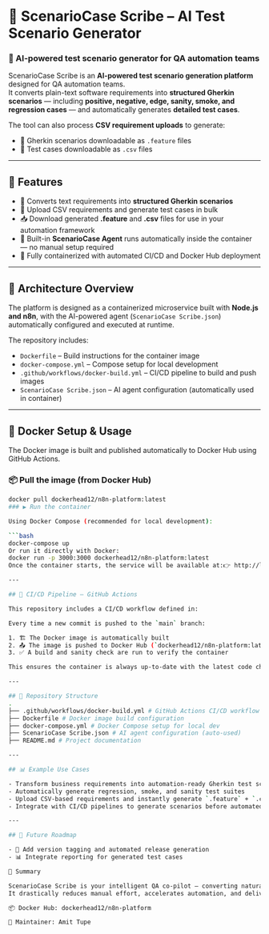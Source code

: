 # 🤖 ScenarioCase Scribe – AI Test Scenario Generator

### 🚀 AI-powered test scenario generator for QA automation teams

ScenarioCase Scribe is an **AI-powered test scenario generation platform** designed for QA automation teams.  
It converts plain-text software requirements into **structured Gherkin scenarios** — including **positive, negative, edge, sanity, smoke, and regression cases** — and automatically generates **detailed test cases**.

The tool can also process **CSV requirement uploads** to generate:
- 📜 Gherkin scenarios downloadable as `.feature` files  
- 🧪 Test cases downloadable as `.csv` files

---

## 🧠 Features

- 🔁 Converts text requirements into **structured Gherkin scenarios**  
- 📁 Upload CSV requirements and generate test cases in bulk  
- 📥 Download generated **.feature** and **.csv** files for use in your automation framework  
- 🤖 Built-in **ScenarioCase Agent** runs automatically inside the container — no manual setup required  
- 🐳 Fully containerized with automated CI/CD and Docker Hub deployment

---

## 🧰 Architecture Overview

The platform is designed as a containerized microservice built with **Node.js and n8n**, with the AI-powered agent (`ScenarioCase Scribe.json`) automatically configured and executed at runtime.

The repository includes:
- `Dockerfile` – Build instructions for the container image  
- `docker-compose.yml` – Compose setup for local development  
- `.github/workflows/docker-build.yml` – CI/CD pipeline to build and push images  
- `ScenarioCase Scribe.json` – AI agent configuration (automatically used in container)  

---

## 🐳 Docker Setup & Usage

The Docker image is built and published automatically to Docker Hub using GitHub Actions.

### 📦 Pull the image (from Docker Hub)

```bash
docker pull dockerhead12/n8n-platform:latest
### ▶️ Run the container

Using Docker Compose (recommended for local development):

```bash
docker-compose up
Or run it directly with Docker:
docker run -p 3000:3000 dockerhead12/n8n-platform:latest
Once the container starts, the service will be available at:👉 http://localhost:3000

---

## 🔄 CI/CD Pipeline – GitHub Actions

This repository includes a CI/CD workflow defined in:

Every time a new commit is pushed to the `main` branch:

1. 🏗️ The Docker image is automatically built  
2. 📤 The image is pushed to Docker Hub (`dockerhead12/n8n-platform:latest`)  
3. ✅ A build and sanity check are run to verify the container

This ensures the container is always up-to-date with the latest code changes without manual intervention.

---

## 📁 Repository Structure
.
├── .github/workflows/docker-build.yml # GitHub Actions CI/CD workflow
├── Dockerfile # Docker image build configuration
├── docker-compose.yml # Docker Compose setup for local dev
├── ScenarioCase Scribe.json # AI agent configuration (auto-used)
├── README.md # Project documentation

---

## 📊 Example Use Cases

- Transform business requirements into automation-ready Gherkin test scenarios  
- Automatically generate regression, smoke, and sanity test suites  
- Upload CSV-based requirements and instantly generate `.feature` + `.csv` artifacts  
- Integrate with CI/CD pipelines to generate scenarios before automated test runs

---

## 🔮 Future Roadmap

- 🧠 Add version tagging and automated release generation 
- 📊 Integrate reporting for generated test cases 

🧪 Summary

ScenarioCase Scribe is your intelligent QA co-pilot — converting natural language requirements into ready-to-automate Gherkin scenarios and structured test cases.
It drastically reduces manual effort, accelerates automation, and delivers test artifacts your team can use immediately — all from a single, containerized solution.

📦 Docker Hub: dockerhead12/n8n-platform

🧠 Maintainer: Amit Tupe
